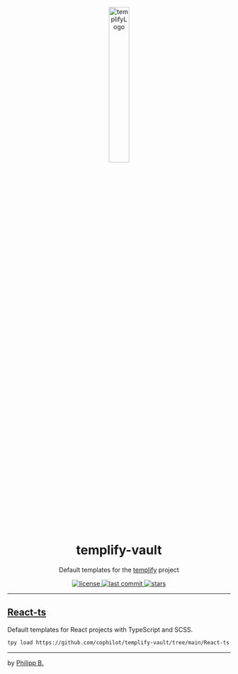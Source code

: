 <div align="center">
  <br />
  <img src="https://raw.githubusercontent.com/cophilot/templify/master/assets/logo.png" alt="templifyLogo" width="30%"/>
  <h1>templify-vault</h1>
  <p>
     Default templates for the <a href="https://github.com/cophilot/templify" target="_blank">templify</a> project
  </p>
</div>

<!-- Badges -->
<div align="center">
   <a href="https://github.com/cophilot/templify-vault/blob/main/LICENSE">
       <img src="https://img.shields.io/github/license/cophilot/templify-vault" alt="license" />
   </a>
   <a href="https://github.com/cophilot/templify-vault/commits/main">
       <img src="https://img.shields.io/github/last-commit/cophilot/templify-vault" alt="last commit" />
   </a>
   <a href="https://github.com/cophilot/templify-vault/stargazers">
       <img src="https://img.shields.io/github/stars/cophilot/templify-vault" alt="stars" />
   </a>
</div>

---

## [React-ts](React-ts/)

Default templates for React projects with TypeScript and SCSS.

```bash
tpy load https://github.com/cophilot/templify-vault/tree/main/React-ts
```

---

by [Philipp B.](https://github.com/cophilot)
